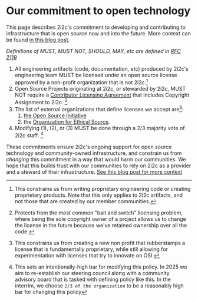 # Our commitment to open technology

This page describes 2i2c's commitment to developing and contributing to infrastructure that is open source now and into the future. More context can be found [in this blog post](../blog/2025/community-ownership/index.md).

_Definitions of MUST, MUST NOT, SHOULD, MAY, etc are defined in [RFC 2119](https://tools.ietf.org/html/rfc2119)_

1. All engineering artifacts (code, documentation, etc) produced by 2i2c's engineering team MUST be licensed under an open source license approved by a non-profit organization that is not 2i2c.[^os-license]
2. Open Source Projects originating at 2i2c, or stewarded by 2i2c, MUST NOT require a [Contributor Licensing Agreement](https://en.wikipedia.org/wiki/Contributor_License_Agreement) that includes Copyright Assignment to 2i2c. [^cla]
3. The list of external organizations that define licenses we accept are[^licensors]:
    1. [the Open Source Initiative](https://opensource.org/)
    2. the [Organization for Ethical Source](https://ethicalsource.dev/). 
4. Modifying (1), (2), or (3) MUST be done through a 2/3 majority vote of 2i2c staff. [^governance]

[^os-license]: This constrains us from writing proprietary engineering code or creating proprietary products. Note that this only applies to 2i2c artifacts, and not those that are created by our member communities.
[^licensors]: This constrains us from creating a new non profit that rubberstamps a license that is fundamentally proprietary, while still allowing for experimentation with licenses that try to innovate on OSI.
[^governance]: This sets an intentionally-high bar for modifying this policy. In 2025 we aim to re-establish our steering council along with a community advisory board that is tasked with defining policy like this. In the interrim, we choose `2/3 of the organization` to be a reasonably high bar for changing this policy
[^cla]: Protects from the most common "bait and switch" licensing problem, where being the sole copyright owner of a project allows us to change the license in the future because we've retained ownership over all the code.

These commitments ensure 2i2c's ongoing support for open source technology and community-owned infrastructure, and constrain us from _changing_ this commitment in a way that would harm our communities. We hope that this builds trust with our communities to rely on 2i2c as a provider and a steward of their infrastructure. [See this blog post for more context](../blog/2025/community-ownership/index.md)
